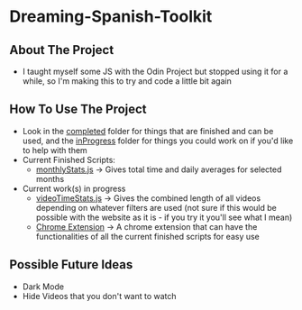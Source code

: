 # Dreaming-Spanish-Toolkit

## About The Project
* I taught myself some JS with the Odin Project but stopped using it for a while, so I'm making this to try and code a little bit again

## How To Use The Project
* Look in the [completed](https://github.com/spruce04/Dreaming-Spanish-Toolkit/tree/main/completed) folder for things that are finished and can be used, and the [inProgress](https://github.com/spruce04/Dreaming-Spanish-Toolkit/tree/main/inProgress) folder for things you could work on if you'd like to help with them
* Current Finished Scripts: 
    * [monthlyStats.js](https://github.com/spruce04/Dreaming-Spanish-Toolkit/tree/main/completed/monthlyStats.js) &rarr; Gives total time and daily averages for selected months
* Current work(s) in progress
    * [videoTimeStats.js](https://github.com/spruce04/Dreaming-Spanish-Toolkit/tree/main/inProgress/videoTimeStats.js) &rarr; Gives the combined length of all videos depending on whatever filters are used (not sure if this would be possible with the website as it is - if you try it you'll see what I mean)
    * [Chrome Extension](https://github.com/spruce04/Dreaming-Spanish-Toolkit/tree/main/chrome-extension) &rarr; A chrome extension that can have the functionalities of all the current finished scripts for easy use
    
## Possible Future Ideas
* Dark Mode
* Hide Videos that you don't want to watch